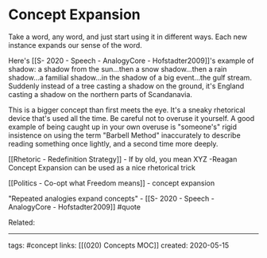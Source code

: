 # Concept Expansion
Take a word, any word, and just start using it in different ways. Each new instance expands our sense of the word.

Here's [[S- 2020 - Speech - AnalogyCore - Hofstadter2009]]'s example of shadow: a shadow from the sun…then a snow shadow…then a rain shadow…a familial shadow…in the shadow of a big event…the gulf stream. Suddenly instead of a tree casting a shadow on the ground, it's England casting a shadow on the northern parts of Scandanavia. 

This is a bigger concept than first meets the eye. It's a sneaky rhetorical device that's used all the time. Be careful not to overuse it yourself. A good example of being caught up in your own overuse is "someone's" rigid insistence on using the term "Barbell Method" inaccurately to describe reading something once lightly, and a second time more deeply. 

[[Rhetoric - Redefinition Strategy]] - If by old, you mean XYZ -Reagan
Concept Expansion can be used as a nice rhetorical trick



[[Politics - Co-opt what Freedom means]] - concept expansion



"Repeated analogies expand concepts" - [[S- 2020 - Speech - AnalogyCore - Hofstadter2009]] #quote 

Related: 

---
tags: #concept
links: [[(020) Concepts MOC]]
created: 2020-05-15